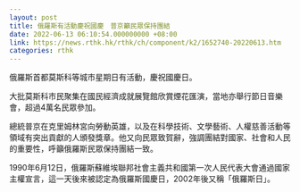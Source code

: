 ```yaml
---
layout: post
title: 俄羅斯有活動慶祝國慶　普京籲民眾保持團結
date: 2022-06-13 06:10:54.000000000 +08:00
link: https://news.rthk.hk/rthk/ch/component/k2/1652740-20220613.htm
categories: rthk
---
```


俄羅斯首都莫斯科等城市星期日有活動，慶祝國慶日。

大批莫斯科市民聚集在國民經濟成就展覽館欣賞煙花匯演，當地亦舉行節日音樂會，超過4萬名民眾參加。

總統普京在克里姆林宮向勞動英雄，以及在科學技術、文學藝術、人權慈善活動等領域有突出貢獻的人頒發獎章。他又向民眾致賀辭，強調團結對國家、社會和人民的重要性，呼籲俄羅斯民眾保持團結一致。

1990年6月12日，俄羅斯蘇維埃聯邦社會主義共和國第一次人民代表大會通過國家主權宣言，這一天後來被認定為俄羅斯國慶日，2002年後又稱「俄羅斯日」。
